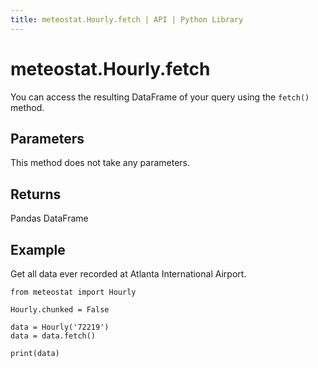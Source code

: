 ```yaml
---
title: meteostat.Hourly.fetch | API | Python Library
---
```


# meteostat.Hourly.fetch

You can access the resulting DataFrame of your query using the `fetch()` method.

## Parameters

This method does not take any parameters.

## Returns

Pandas DataFrame

## Example

Get all data ever recorded at Atlanta International Airport.

```python{6}
from meteostat import Hourly

Hourly.chunked = False

data = Hourly('72219')
data = data.fetch()

print(data)
```
